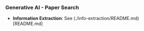 ### Generative AI - Paper Search
- **Information Extraction**: See (./info-extraction/README.md)[README.md]

